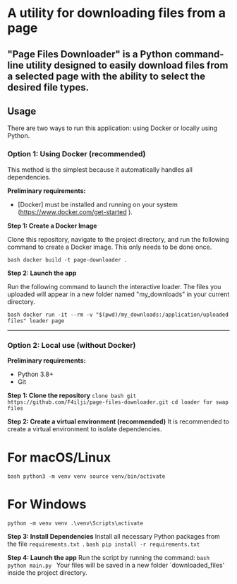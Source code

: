 # A utility for downloading files from a page

"Page Files Downloader" is a Python command-line utility designed to easily download files from a selected page with the ability to select the desired file types.
---

## Usage

There are two ways to run this application: using Docker or locally using Python.

### Option 1: Using Docker (recommended)

This method is the simplest because it automatically handles all dependencies.

**Preliminary requirements:**
* [Docker] must be installed and running on your system (https://www.docker.com/get-started ).

**Step 1: Create a Docker Image**

Clone this repository, navigate to the project directory, and run the following command to create a Docker image. This only needs to be done once.

``bash
docker build -t page-downloader .
``

**Step 2: Launch the app**

Run the following command to launch the interactive loader. The files you uploaded will appear in a new folder named "my_downloads" in your current directory.

``bash
docker run -it --rm -v "$(pwd)/my_downloads:/application/uploaded files" loader page
``

---

### Option 2: Local use (without Docker)

**Preliminary requirements:**
* Python 3.8+
* Git

**Step 1: Clone the repository**
``
clone bash git https://github.com/F4ilji/page-files-downloader.git
cd loader for swap files
``

**Step 2: Create a virtual environment (recommended)**
It is recommended to create a virtual environment to isolate dependencies.
# For macOS/Linux
``bash
python3 -m venv venv
source venv/bin/activate
``

# For Windows
``
python -m venv venv
.\venv\Scripts\activate
``

**Step 3: Install Dependencies**
Install all necessary Python packages from the file `requirements.txt `.
``bash
pip install -r requirements.txt
``

**Step 4: Launch the app**
Run the script by running the command:
``bash
python main.py
``
Your files will be saved in a new folder `downloaded_files' inside the project directory.
